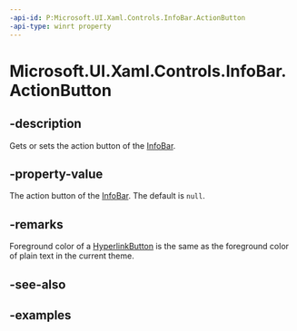 ```yaml
---
-api-id: P:Microsoft.UI.Xaml.Controls.InfoBar.ActionButton
-api-type: winrt property
---
```


# Microsoft.UI.Xaml.Controls.InfoBar.ActionButton

<!--
public Windows.UI.Xaml.Controls.Primitives.ButtonBase ActionButton { get; set; }
-->


## -description

Gets or sets the action button of the [InfoBar](infobar.md).

## -property-value

The action button of the [InfoBar](infobar.md). The default is `null`.

## -remarks

Foreground color of a [HyperlinkButton](hyperlinkbutton.md) is the same as the foreground color of plain text in the current theme.

## -see-also

## -examples



